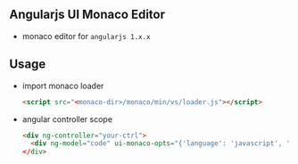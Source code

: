 ## Angularjs UI Monaco Editor

- monaco editor for `angularjs 1.x.x`

## Usage

- import monaco loader

  ```html
  <script src="<monaco-dir>/monaco/min/vs/loader.js"></script>
  ```

- angular controller scope

  ```html
  <div ng-controller="your-ctrl">
    <div ng-model="code" ui-monaco-opts="{'language': 'javascript', 'automaticLayout': true}" ui-monaco)
  </div>
  ```
